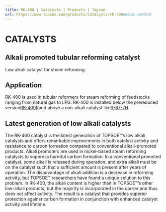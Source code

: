 ```yaml
---
title: RK-400 | Catalysts | Products | Topsoe
url: https://www.topsoe.com/products/catalysts/rk-400#main-content
---
```


# CATALYSTS

## Alkali promoted tubular reforming catalyst

Low alkali catalyst for steam reforming.

## Application

RK-400 is used in tubular reformers for steam reforming of feedstocks ranging from natural gas to LPG. RK-400 is installed below the prereduced version[RK-400R](/products/catalysts/rk-400r)and above a non-alkali catalyst like[R-67-7H](/products/catalysts/r-67-7h).

## Latest generation of low alkali catalysts

The RK-400 catalyst is the latest generation of TOPSOE™’s low alkali catalysts and offers remarkable improvements in both catalyst activity and resistance to carbon formation compared to conventional alkali-promoted products. Alkali promoters are used in nickel-based steam reforming catalysts to suppress harmful carbon formation. In a conventional promoted catalyst, some alkali is released during operation, and extra alkali must be on the catalyst such that a sufficient amount is present after years of operation. The disadvantage of alkali addition is a decrease in reforming activity, but TOPSOE™ researchers have found a unique solution to this problem. In RK-400, the alkali content is higher than in TOPSOE™’s other low-alkali products, but the majority is incorporated in the carrier and thus does not affect activity. The result is a catalyst that provides superior protection against carbon formation in conjunction with enhanced catalyst activity and lifetime.